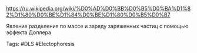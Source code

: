 https://ru.wikipedia.org/wiki/%D0%AD%D0%BB%D0%B5%D0%BA%D1%82%D1%80%D0%BE%D1%84%D0%BE%D1%80%D0%B5%D0%B7

Явление разделения по массе и заряду заряженных частиц с помощью эффекта Доплера

Tags: #DLS #Electophoresis 